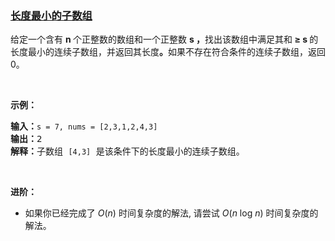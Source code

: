### [长度最小的子数组](https://leetcode-cn.com/problems/minimum-size-subarray-sum)

<p>给定一个含有&nbsp;<strong>n&nbsp;</strong>个正整数的数组和一个正整数&nbsp;<strong>s ，</strong>找出该数组中满足其和<strong> &ge; s </strong>的长度最小的连续子数组，并返回其长度<strong>。</strong>如果不存在符合条件的连续子数组，返回 0。</p>

<p>&nbsp;</p>

<p><strong>示例：</strong></p>

<pre><strong>输入：</strong><code>s = 7, nums = [2,3,1,2,4,3]</code>
<strong>输出：</strong>2
<strong>解释：</strong>子数组&nbsp;<code>[4,3]</code>&nbsp;是该条件下的长度最小的连续子数组。
</pre>

<p>&nbsp;</p>

<p><strong>进阶：</strong></p>

<ul>
	<li>如果你已经完成了<em> O</em>(<em>n</em>) 时间复杂度的解法, 请尝试 <em>O</em>(<em>n</em> log <em>n</em>) 时间复杂度的解法。</li>
</ul>
